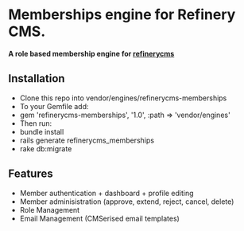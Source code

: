 # Memberships engine for Refinery CMS.

__A role based membership engine for [refinerycms](http://refinerycms.com)__

## Installation

* Clone this repo into vendor/engines/refinerycms-memberships
* To your Gemfile add: 
* gem 'refinerycms-memberships', '1.0', :path => 'vendor/engines'
* Then run:
* bundle install
* rails generate refinerycms_memberships
* rake db:migrate

## Features

* Member authentication + dashboard + profile editing
* Member adminisistration (approve, extend, reject, cancel, delete)
* Role Management 
* Email Management (CMSerised email templates)
